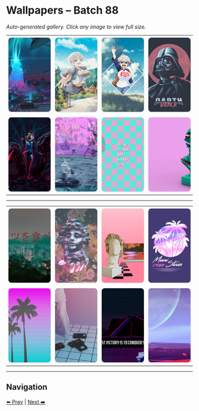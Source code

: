 # Wallpapers – Batch 88

_Auto-generated gallery. Click any image to view full size._

<table style="border-collapse:collapse; width:100%;">
  <tr>
    <td style="padding:6px; vertical-align:middle; text-align:center;"><a href="https://raw.githubusercontent.com/rubiin/wallpapers/master/wallpapers/underwater_whale.jpg"><img src="https://raw.githubusercontent.com/rubiin/wallpapers/master/wallpapers/underwater_whale.jpg" alt="underwater_whale" loading="lazy" style="width:300px; height:200px; object-fit:cover; border-radius:8px; box-shadow:0 1px 4px rgba(0,0,0,0.15);"></a></td>
    <td style="padding:6px; vertical-align:middle; text-align:center;"><a href="https://raw.githubusercontent.com/rubiin/wallpapers/master/wallpapers/uzaki-chan.png"><img src="https://raw.githubusercontent.com/rubiin/wallpapers/master/wallpapers/uzaki-chan.png" alt="uzaki-chan" loading="lazy" style="width:300px; height:200px; object-fit:cover; border-radius:8px; box-shadow:0 1px 4px rgba(0,0,0,0.15);"></a></td>
    <td style="padding:6px; vertical-align:middle; text-align:center;"><a href="https://raw.githubusercontent.com/rubiin/wallpapers/master/wallpapers/uzaki-hana.png"><img src="https://raw.githubusercontent.com/rubiin/wallpapers/master/wallpapers/uzaki-hana.png" alt="uzaki-hana" loading="lazy" style="width:300px; height:200px; object-fit:cover; border-radius:8px; box-shadow:0 1px 4px rgba(0,0,0,0.15);"></a></td>
    <td style="padding:6px; vertical-align:middle; text-align:center;"><a href="https://raw.githubusercontent.com/rubiin/wallpapers/master/wallpapers/vader.png"><img src="https://raw.githubusercontent.com/rubiin/wallpapers/master/wallpapers/vader.png" alt="vader" loading="lazy" style="width:300px; height:200px; object-fit:cover; border-radius:8px; box-shadow:0 1px 4px rgba(0,0,0,0.15);"></a></td>
  </tr>
  <tr>
    <td style="padding:6px; vertical-align:middle; text-align:center;"><a href="https://raw.githubusercontent.com/rubiin/wallpapers/master/wallpapers/valorant_fade.jpg"><img src="https://raw.githubusercontent.com/rubiin/wallpapers/master/wallpapers/valorant_fade.jpg" alt="valorant_fade" loading="lazy" style="width:300px; height:200px; object-fit:cover; border-radius:8px; box-shadow:0 1px 4px rgba(0,0,0,0.15);"></a></td>
    <td style="padding:6px; vertical-align:middle; text-align:center;"><a href="https://raw.githubusercontent.com/rubiin/wallpapers/master/wallpapers/vaporwave-astronaut.jpg"><img src="https://raw.githubusercontent.com/rubiin/wallpapers/master/wallpapers/vaporwave-astronaut.jpg" alt="vaporwave-astronaut" loading="lazy" style="width:300px; height:200px; object-fit:cover; border-radius:8px; box-shadow:0 1px 4px rgba(0,0,0,0.15);"></a></td>
    <td style="padding:6px; vertical-align:middle; text-align:center;"><a href="https://raw.githubusercontent.com/rubiin/wallpapers/master/wallpapers/vaporwave-bin.jpg"><img src="https://raw.githubusercontent.com/rubiin/wallpapers/master/wallpapers/vaporwave-bin.jpg" alt="vaporwave-bin" loading="lazy" style="width:300px; height:200px; object-fit:cover; border-radius:8px; box-shadow:0 1px 4px rgba(0,0,0,0.15);"></a></td>
    <td style="padding:6px; vertical-align:middle; text-align:center;"><a href="https://raw.githubusercontent.com/rubiin/wallpapers/master/wallpapers/vaporwave-bust.jpg"><img src="https://raw.githubusercontent.com/rubiin/wallpapers/master/wallpapers/vaporwave-bust.jpg" alt="vaporwave-bust" loading="lazy" style="width:300px; height:200px; object-fit:cover; border-radius:8px; box-shadow:0 1px 4px rgba(0,0,0,0.15);"></a></td>
  </tr>
</table>

<hr/>

<table style="border-collapse:collapse; width:100%;">
  <tr>
    <td style="padding:6px; vertical-align:middle; text-align:center;"><a href="https://raw.githubusercontent.com/rubiin/wallpapers/master/wallpapers/vaporwave-japan.jpg"><img src="https://raw.githubusercontent.com/rubiin/wallpapers/master/wallpapers/vaporwave-japan.jpg" alt="vaporwave-japan" loading="lazy" style="width:300px; height:200px; object-fit:cover; border-radius:8px; box-shadow:0 1px 4px rgba(0,0,0,0.15);"></a></td>
    <td style="padding:6px; vertical-align:middle; text-align:center;"><a href="https://raw.githubusercontent.com/rubiin/wallpapers/master/wallpapers/vaporwave-julius-caesar.png"><img src="https://raw.githubusercontent.com/rubiin/wallpapers/master/wallpapers/vaporwave-julius-caesar.png" alt="vaporwave-julius-caesar" loading="lazy" style="width:300px; height:200px; object-fit:cover; border-radius:8px; box-shadow:0 1px 4px rgba(0,0,0,0.15);"></a></td>
    <td style="padding:6px; vertical-align:middle; text-align:center;"><a href="https://raw.githubusercontent.com/rubiin/wallpapers/master/wallpapers/vaporwave-mac.jpg"><img src="https://raw.githubusercontent.com/rubiin/wallpapers/master/wallpapers/vaporwave-mac.jpg" alt="vaporwave-mac" loading="lazy" style="width:300px; height:200px; object-fit:cover; border-radius:8px; box-shadow:0 1px 4px rgba(0,0,0,0.15);"></a></td>
    <td style="padding:6px; vertical-align:middle; text-align:center;"><a href="https://raw.githubusercontent.com/rubiin/wallpapers/master/wallpapers/vaporwave-miami.jpg"><img src="https://raw.githubusercontent.com/rubiin/wallpapers/master/wallpapers/vaporwave-miami.jpg" alt="vaporwave-miami" loading="lazy" style="width:300px; height:200px; object-fit:cover; border-radius:8px; box-shadow:0 1px 4px rgba(0,0,0,0.15);"></a></td>
  </tr>
  <tr>
    <td style="padding:6px; vertical-align:middle; text-align:center;"><a href="https://raw.githubusercontent.com/rubiin/wallpapers/master/wallpapers/vaporwave-palms.jpg"><img src="https://raw.githubusercontent.com/rubiin/wallpapers/master/wallpapers/vaporwave-palms.jpg" alt="vaporwave-palms" loading="lazy" style="width:300px; height:200px; object-fit:cover; border-radius:8px; box-shadow:0 1px 4px rgba(0,0,0,0.15);"></a></td>
    <td style="padding:6px; vertical-align:middle; text-align:center;"><a href="https://raw.githubusercontent.com/rubiin/wallpapers/master/wallpapers/vaporwave-tapes.jpg"><img src="https://raw.githubusercontent.com/rubiin/wallpapers/master/wallpapers/vaporwave-tapes.jpg" alt="vaporwave-tapes" loading="lazy" style="width:300px; height:200px; object-fit:cover; border-radius:8px; box-shadow:0 1px 4px rgba(0,0,0,0.15);"></a></td>
    <td style="padding:6px; vertical-align:middle; text-align:center;"><a href="https://raw.githubusercontent.com/rubiin/wallpapers/master/wallpapers/vaporwave-victory.jpg"><img src="https://raw.githubusercontent.com/rubiin/wallpapers/master/wallpapers/vaporwave-victory.jpg" alt="vaporwave-victory" loading="lazy" style="width:300px; height:200px; object-fit:cover; border-radius:8px; box-shadow:0 1px 4px rgba(0,0,0,0.15);"></a></td>
    <td style="padding:6px; vertical-align:middle; text-align:center;"><a href="https://raw.githubusercontent.com/rubiin/wallpapers/master/wallpapers/vector_planet_hrzn.png"><img src="https://raw.githubusercontent.com/rubiin/wallpapers/master/wallpapers/vector_planet_hrzn.png" alt="vector_planet_hrzn" loading="lazy" style="width:300px; height:200px; object-fit:cover; border-radius:8px; box-shadow:0 1px 4px rgba(0,0,0,0.15);"></a></td>
  </tr>
</table>

<hr/>

## Navigation

[⬅️ Prev](index_87.md) | [Next ➡️](index_89.md)

